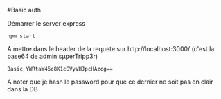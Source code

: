 #Basic auth

Démarrer le server express
```
npm start
```

A mettre dans le header de la requete sur http://localhost:3000/ (c'est la base64 de admin:sµperTripp3r)
```
Basic YWRtaW46c8K1cGVyVHJpcHAzcg==
```

A noter que je hash le password pour que ce dernier ne soit pas en clair dans la DB